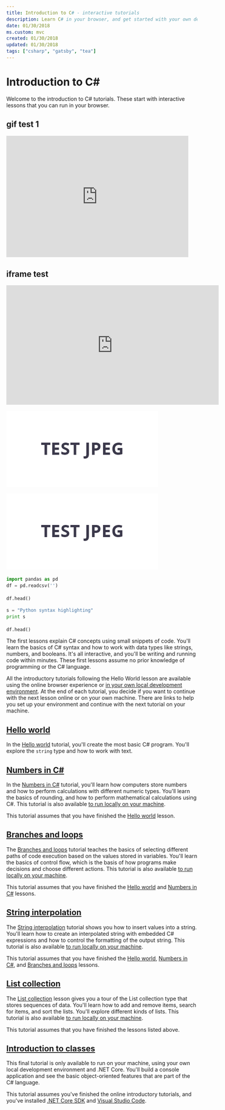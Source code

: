 ```yaml
---
title: Introduction to C# - interactive tutorials
description: Learn C# in your browser, and get started with your own development environment
date: 01/30/2018
ms.custom: mvc
created: 01/30/2018
updated: 01/30/2018
tags: ["csharp", "gatsby", "tea"]
---
```

# Introduction to C# #

Welcome to the introduction to C# tutorials. These start with interactive lessons
that you can run in your browser.

## gif test 1
<iframe src="https://giphy.com/embed/7eAvzJ0SBBzHy" width="480" height="320" frameBorder="0" allowFullScreen></iframe>

## iframe test
<iframe width="560" height="315" src="https://www.youtube.com/embed/T272LJ5026M" frameborder="0" allow="accelerometer; autoplay; encrypted-media; gyroscope; picture-in-picture" allowfullscreen></iframe>

![Cover](test.jpg)

![Cover](./test.jpg)

``` python
import pandas as pd
df = pd.readcsv('')

df.head()
```

```python
s = "Python syntax highlighting"
print s

df.head()
```

The first lessons explain C# concepts using small snippets of code. You'll
learn the basics of C# syntax and how to work with data types like strings,
numbers, and booleans. It's all interactive, and you'll be writing and running code
within minutes. These first lessons assume no prior knowledge of
programming or the C# language.

All the introductory tutorials following the Hello World lesson are available using
the online browser experience or [in your own local development
environment](local-environment.md). At the end of each tutorial, you decide if you want to continue
with the next lesson online or on your own machine. There are links
to help you set up your environment and continue with the next tutorial
on your machine.

## [Hello world](hello-world.yml)

In the [Hello world](hello-world.yml) tutorial, you'll create the most basic
C# program. You'll explore the `string` type and how to work with text.

## [Numbers in C#](numbers-in-csharp.yml)

In the [Numbers in C#](numbers-in-csharp.yml) tutorial, you'll learn
how computers store numbers and how to perform calculations with different
numeric types. You'll learn the basics of rounding, and how to perform
mathematical calculations using C#. This tutorial is also available
[to run locally on your machine](numbers-in-csharp-local.md).

This tutorial assumes that you have finished the [Hello world](hello-world.yml) lesson.

## [Branches and loops](branches-and-loops.yml)

The [Branches and loops](branches-and-loops.yml) tutorial teaches the basics of selecting
different paths of code execution based on the values stored in variables. You'll learn the
basics of control flow, which is the basis of how programs make decisions and choose
different actions. This tutorial is also available
[to run locally on your machine](branches-and-loops-local.md).

This tutorial assumes that you have finished the [Hello world](hello-world.yml) and
[Numbers in C#](numbers-in-csharp.yml) lessons.

## [String interpolation](interpolated-strings.yml)

The [String interpolation](interpolated-strings.yml) tutorial shows you how to insert values into a string. You'll learn how to create an interpolated string with embedded C# expressions and how to control the formatting of the output string. This tutorial is also available [to run locally on your machine](interpolated-strings-local.md).

This tutorial assumes that you have finished the [Hello world](hello-world.yml), [Numbers in C#](numbers-in-csharp.yml), and [Branches and loops](branches-and-loops.yml) lessons.

## [List collection](list-collection.yml)

The [List collection](list-collection.yml) lesson gives you
a tour of the List collection type that stores sequences of data. You'll learn how to add and remove items, search for items, and sort the lists. You'll explore different kinds of lists. This tutorial is also
available [to run locally on your machine](arrays-and-collections.md).

This tutorial assumes that you have finished the lessons listed above.

## [Introduction to classes](introduction-to-classes.md)

This final tutorial is only available to run on your machine, using your own local development environment and .NET Core.
You'll build a console application and see the basic object-oriented features that are part of the C# language.

This tutorial assumes you've finished the online introductory tutorials, and you've installed [.NET Core SDK](https://www.microsoft.com/net/download) and [Visual Studio Code](https://code.visualstudio.com/).